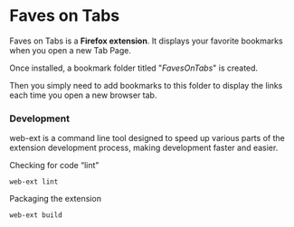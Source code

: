 
# Faves on Tabs

Faves on Tabs is a **Firefox extension**. It displays your favorite bookmarks when you open a new Tab Page.

Once installed, a bookmark folder titled "*FavesOnTabs*" is created.

Then you simply need to add bookmarks to this folder to display the links each time you open a new browser tab.


### Development

web-ext is a command line tool designed to speed up various parts of the extension development process, making development faster and easier.

Checking for code “lint”

    web-ext lint

Packaging the extension

    web-ext build
